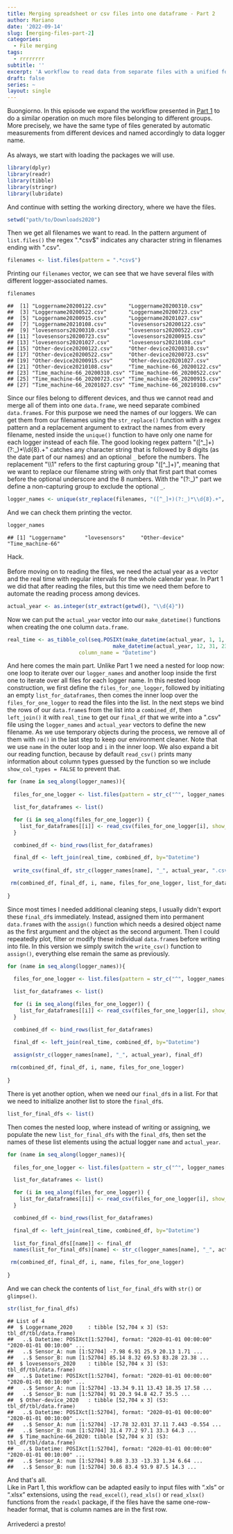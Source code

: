 ```yaml
---
title: Merging spreadsheet or csv files into one dataframe - Part 2
author: Mariano
date: '2022-09-14'
slug: [merging-files-part-2]
categories:
  - File merging
tags:
  - rrrrrrrr
subtitle: ''
excerpt: 'A workflow to read data from separate files with a unified format, merge them into a single data frame, then export them as one file. Part 2 - bunches of files.'
draft: false
series: ~
layout: single
---
```


Buongiorno. In this episode we expand the workflow presented in [Part 1](https://datamariano.netlify.app/blog/2022-09-07-merging-spreadsheet-or-csv-files-into-one-dataframe-part-1/) to do a similar operation on much more files belonging to different groups. More precisely, we have the same type of files generated by automatic measurements from different devices and named accordingly to data logger name. \
\
As always, we start with loading the packages we will use.


```r
library(dplyr)
library(readr)
library(tibble)
library(stringr)
library(lubridate)
```

And continue with setting the working directory, where we have the files. 




```r
setwd("path/to/Downloads2020")
```

Then we get all filenames we want to read. In the pattern argument of `list.files()` the regex ".*csv$" indicates any character string in filenames ending with ".csv".


```r
filenames <- list.files(pattern = ".*csv$")
```

Printing our `filenames` vector, we can see that we have several files with different logger-associated names.


```r
filenames
```

```
##  [1] "Loggername20200122.csv"       "Loggername20200310.csv"      
##  [3] "Loggername20200522.csv"       "Loggername20200723.csv"      
##  [5] "Loggername20200915.csv"       "Loggername20201027.csv"      
##  [7] "Loggername20210108.csv"       "lovesensors20200122.csv"     
##  [9] "lovesensors20200310.csv"      "lovesensors20200522.csv"     
## [11] "lovesensors20200723.csv"      "lovesensors20200915.csv"     
## [13] "lovesensors20201027.csv"      "lovesensors20210108.csv"     
## [15] "Other-device20200122.csv"     "Other-device20200310.csv"    
## [17] "Other-device20200522.csv"     "Other-device20200723.csv"    
## [19] "Other-device20200915.csv"     "Other-device20201027.csv"    
## [21] "Other-device20210108.csv"     "Time_machine-66_20200122.csv"
## [23] "Time_machine-66_20200310.csv" "Time_machine-66_20200522.csv"
## [25] "Time_machine-66_20200723.csv" "Time_machine-66_20200915.csv"
## [27] "Time_machine-66_20201027.csv" "Time_machine-66_20210108.csv"
```

Since our files belong to different devices, and thus we cannot read and merge all of them into one `data.frame`, we need separate combined `data.frame`s. For this purpose we need the names of our loggers. We can get them from our filenames using the `str_replace()` function with a regex pattern and a replacement argument to extract the names from every filename, nested inside the `unique()` function to have only one name for each logger instead of each file. The good looking regex pattern "([^\_]+)(?:\_)\*\\\d{8}.+" catches any character string that is followed by 8 digits (as the date part of our names) and an optional `_` before the numbers. The replacement "\\\1" refers to the first capturing group "([^\_]+)", meaning that we want to replace our filename string with only that first part that comes before the optional underscore and the 8 numbers. With the "(?:\_)" part we define a non-capturing group to exclude the optional `_`.


```r
logger_names <- unique(str_replace(filenames, "([^_]+)(?:_)*\\d{8}.+", "\\1"))
```

And we can check them printing the vector.


```r
logger_names
```

```
## [1] "Loggername"      "lovesensors"     "Other-device"    "Time_machine-66"
```
Hack. \
\
Before moving on to reading the files, we need the actual year as a vector and the real time with regular intervals for the whole calendar year. In Part 1 we did that after reading the files, but this time we need them before to automate the reading process among devices.




```r
actual_year <- as.integer(str_extract(getwd(), "\\d{4}"))
```

Now we can put the `actual_year` vector into our `make_datetime()` functions when creating the one column `data.frame`.


```r
real_time <- as_tibble_col(seq.POSIXt(make_datetime(actual_year, 1, 1, 0, 0, 0), 
                                  make_datetime(actual_year, 12, 31, 23, 50, 0), 600), 
                       column_name = "Datetime")
```

And here comes the main part. Unlike Part 1 we need a nested for loop now: one loop to iterate over our `logger_names` and another loop inside the first one to iterate over all files for each logger name. In this nested loop construction, we first define the `files_for_one_logger`, followed by initiating an empty `list_for_dataframes`, then comes the inner loop over the `files_for_one_logger` to read the files into the list. In the next steps we bind the rows of our `data.frame`s from the list into a `combined_df`, then `left_join()` it with `real_time` to get our `final_df` that we write into a ".csv" file using the `logger_names` and `actual_year` vectors to define the new filename. As we use temporary objects during the process, we remove all of them with `rm()` in the last step to keep our environment cleaner. Note that we use `name` in the outer loop and `i` in the inner loop. We also expand a bit our reading function, because by default `read_csv()` prints many information about column types guessed by the function so we include `show_col_types = FALSE` to prevent that.


```r
for (name in seq_along(logger_names)){ 
  
  files_for_one_logger <- list.files(pattern = str_c("^", logger_names[name], ".*.csv"))

  list_for_dataframes <- list()

  for (i in seq_along(files_for_one_logger)) {
    list_for_dataframes[[i]] <- read_csv(files_for_one_logger[i], show_col_types = FALSE)
  }

  combined_df <- bind_rows(list_for_dataframes)

  final_df <- left_join(real_time, combined_df, by="Datetime")
  
  write_csv(final_df, str_c(logger_names[name], "_", actual_year, ".csv")) 

 rm(combined_df, final_df, i, name, files_for_one_logger, list_for_dataframes)
 
}
```

Since most times I needed additional cleaning steps, I usually didn't export these `final_df`s immediately. Instead, assigned them into permanent `data.frame`s with the `assign()` function which needs a desired object name as the first argument and the object as the second argument. Then I could repeatedly plot, filter or modify these individual `data.frame`s before writing into file. In this version we simply switch the `write_csv()` function to `assign()`, everything else remain the same as previously.


```r
for (name in seq_along(logger_names)){ 
  
  files_for_one_logger <- list.files(pattern = str_c("^", logger_names[name], ".*.csv"))

  list_for_dataframes <- list()

  for (i in seq_along(files_for_one_logger)) {
    list_for_dataframes[[i]] <- read_csv(files_for_one_logger[i], show_col_types = FALSE)
  }

  combined_df <- bind_rows(list_for_dataframes)

  final_df <- left_join(real_time, combined_df, by="Datetime")
  
  assign(str_c(logger_names[name], "_", actual_year), final_df) 

 rm(combined_df, final_df, i, name, files_for_one_logger)
 
}
```

There is yet another option, when we need our `final_df`s in a list. For that we need to initialize another list to store the `final_df`s.


```r
list_for_final_dfs <- list()
```

Then comes the nested loop, where instead of writing or assigning, we populate the new `list_for_final_dfs` with the `final_df`s, then set the names of these list elements using the actual logger `name` and `actual_year`.


```r
for (name in seq_along(logger_names)){ 
  
  files_for_one_logger <- list.files(pattern = str_c("^", logger_names[name], ".*.csv"))

  list_for_dataframes <- list()

  for (i in seq_along(files_for_one_logger)) {
    list_for_dataframes[[i]] <- read_csv(files_for_one_logger[i], show_col_types = FALSE)
  }

  combined_df <- bind_rows(list_for_dataframes)

  final_df <- left_join(real_time, combined_df, by="Datetime")
  
  list_for_final_dfs[[name]] <- final_df
  names(list_for_final_dfs)[name] <- str_c(logger_names[name], "_", actual_year)

 rm(combined_df, final_df, i, name, files_for_one_logger)
 
}
```

And we can check the contents of `list_for_final_dfs` with `str()` or `glimpse()`.


```r
str(list_for_final_dfs)
```

```
## List of 4
##  $ Loggername_2020     : tibble [52,704 x 3] (S3: tbl_df/tbl/data.frame)
##   ..$ Datetime: POSIXct[1:52704], format: "2020-01-01 00:00:00" "2020-01-01 00:10:00" ...
##   ..$ Sensor_A: num [1:52704] -7.98 6.91 25.9 20.13 1.71 ...
##   ..$ Sensor_B: num [1:52704] 85.14 8.32 69.53 83.28 23.38 ...
##  $ lovesensors_2020    : tibble [52,704 x 3] (S3: tbl_df/tbl/data.frame)
##   ..$ Datetime: POSIXct[1:52704], format: "2020-01-01 00:00:00" "2020-01-01 00:10:00" ...
##   ..$ Sensor_A: num [1:52704] -13.34 9.11 13.43 18.35 17.58 ...
##   ..$ Sensor_B: num [1:52704] 91 20.3 94.8 42.7 35.5 ...
##  $ Other-device_2020   : tibble [52,704 x 3] (S3: tbl_df/tbl/data.frame)
##   ..$ Datetime: POSIXct[1:52704], format: "2020-01-01 00:00:00" "2020-01-01 00:10:00" ...
##   ..$ Sensor_A: num [1:52704] -17.78 32.031 37.11 7.443 -0.554 ...
##   ..$ Sensor_B: num [1:52704] 31.4 77.2 97.1 33.3 64.3 ...
##  $ Time_machine-66_2020: tibble [52,704 x 3] (S3: tbl_df/tbl/data.frame)
##   ..$ Datetime: POSIXct[1:52704], format: "2020-01-01 00:00:00" "2020-01-01 00:10:00" ...
##   ..$ Sensor_A: num [1:52704] 9.88 3.33 -13.33 1.34 6.64 ...
##   ..$ Sensor_B: num [1:52704] 30.6 83.4 93.9 87.5 14.3 ...
```

And that's all. \
Like in Part 1, this workflow can be adapted easily to input files with “.xls” or “.xlsx” extensions, using the `read_excel()`, `read_xls()` or `read_xlsx()` functions from the `readxl` package, if the files have the same one-row-header format, that is column names are in the first row. \
\
Arrivederci a presto!
